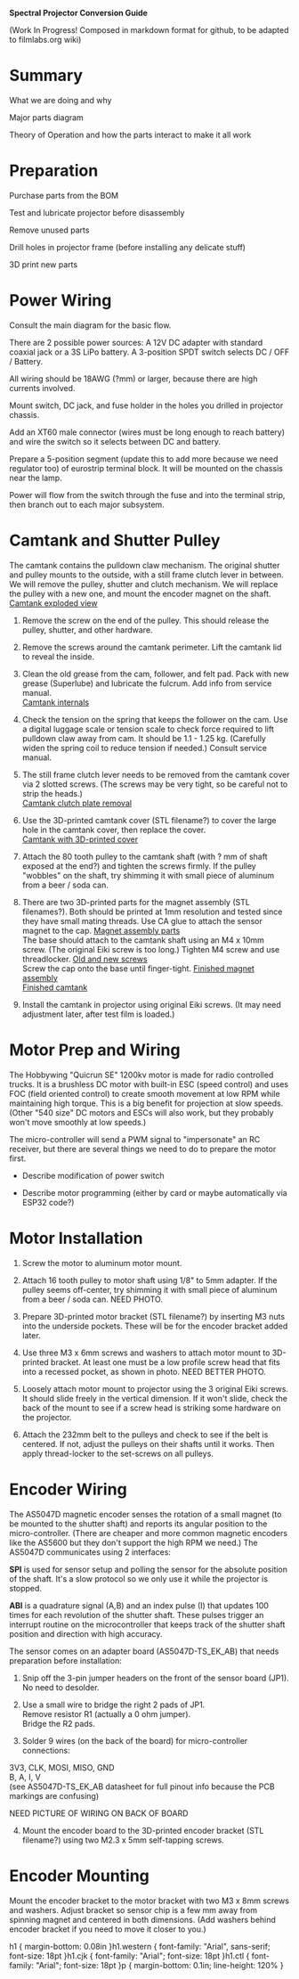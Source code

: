 **Spectral Projector Conversion Guide**

(Work In Progress! Composed in markdown format for github, to be adapted to filmlabs.org wiki)


Summary
=======

What we are doing and why

Major parts diagram

Theory of Operation and how the parts interact to make it all work

Preparation
===========

Purchase parts from the BOM

Test and lubricate projector before disassembly

Remove unused parts

Drill holes in projector frame (before installing any delicate stuff)

3D print new parts

Power Wiring
============

Consult the main diagram for the basic flow.

There are 2 possible power sources: A 12V DC adapter with standard coaxial jack or a 3S LiPo battery. A 3-position SPDT switch selects DC / OFF / Battery.

All wiring should be 18AWG (?mm) or larger, because there are high currents involved.

Mount switch, DC jack, and fuse holder in the holes you drilled in projector chassis.

Add an XT60 male connector (wires must be long enough to reach battery) and wire the switch so it selects between DC and battery.

Prepare a 5-position segment (update this to add more because we need regulator too) of eurostrip terminal block. It will be mounted on the chassis near the lamp.

Power will flow from the switch through the fuse and into the terminal strip, then branch out to each major subsystem.

Camtank and Shutter Pulley
==========================

The camtank contains the pulldown claw mechanism. The original shutter and pulley mounts to the outside, with a still frame clutch lever in between. We will remove the pulley, shutter and clutch mechanism. We will replace the pulley with a new one, and mount the encoder magnet on the shaft.  
[Camtank exploded view](images/eiki-camtank/01-Camtank-shutter-exploded.jpg)

1) Remove the screw on the end of the pulley. This should release the pulley, shutter, and other hardware.

2) Remove the screws around the camtank perimeter. Lift the camtank lid to reveal the inside.

3) Clean the old grease from the cam, follower, and felt pad. Pack with new grease (Superlube) and lubricate the fulcrum. Add info from service manual.  
[Camtank internals](images/eiki-camtank/02-Camtank-open.jpg)

4) Check the tension on the spring that keeps the follower on the cam. Use a digital luggage scale or tension scale to check force required to lift pulldown claw away from cam. It should be 1.1 - 1.25 kg. (Carefully widen the spring coil to reduce tension if needed.) Consult service manual.

5) The still frame clutch lever needs to be removed from the camtank cover via 2 slotted screws. (The screws may be very tight, so be careful not to strip the heads.)  
[Camtank clutch plate removal](images/eiki-camtank/03-Camtank-cover-with-clutch.jpg)

6) Use the 3D-printed camtank cover (STL filename?) to cover the large hole in the camtank cover, then replace the cover.  
[Camtank with 3D-printed cover](images/eiki-camtank/04-Camtank-with-cover.jpg)

7) Attach the 80 tooth pulley to the camtank shaft (with ? mm of shaft exposed at the end?) and tighten the screws firmly. If the pulley "wobbles" on the shaft, try shimming it with small piece of aluminum from a beer / soda can.

8) There are two 3D-printed parts for the magnet assembly (STL filenames?). Both should be printed at 1mm resolution and tested since they have small mating threads. Use CA glue to attach the sensor magnet to the cap. [Magnet assembly parts](images/eiki-camtank/05-Shutter-magnet-exploded.jpg)  
The base should attach to the camtank shaft using an M4 x 10mm screw. (The original Eiki screw is too long.) Tighten M4 screw and use threadlocker. [Old and new screws](images/eiki-camtank/06b-Shutter-screws-old-new.jpg)  
Screw the cap onto the base until finger-tight. [Finished magnet assembly](images/eiki-camtank/06-Shutter-magnet-assembled.jpg)  
[Finished camtank](images/eiki-camtank/07-camtank-finished.jpg)

9) Install the camtank in projector using original Eiki screws. (It may need adjustment later, after test film is loaded.)

Motor Prep and Wiring
=====================

The Hobbywing "Quicrun SE" 1200kv motor is made for radio controlled trucks. It is a brushless DC motor with built-in ESC (speed control) and uses FOC (field oriented control) to create smooth movement at low RPM while maintaining high torque. This is a big benefit for projection at slow speeds. (Other "540 size" DC motors and ESCs will also work, but they probably won't move smoothly at low speeds.)

The micro-controller will send a PWM signal to "impersonate" an RC receiver, but there are several things we need to do to prepare the motor first.

- Describe modification of power switch

- Describe motor programming (either by card or maybe automatically via ESP32 code?)

Motor Installation
==================

1) Screw the motor to aluminum motor mount.

2) Attach 16 tooth pulley to motor shaft using 1/8" to 5mm adapter. If the pulley seems off-center, try shimming it with small piece of aluminum from a beer / soda can. NEED PHOTO.

3) Prepare 3D-printed motor bracket (STL filename?) by inserting M3 nuts into the underside pockets. These will be for the encoder bracket added later.

4) Use three M3 x 6mm screws and washers to attach motor mount to 3D-printed bracket. At least one must be a low profile screw head that fits into a recessed pocket, as shown in photo. NEED BETTER PHOTO.

5) Loosely attach motor mount to projector using the 3 original Eiki screws. It should slide freely in the vertical dimension. If it won't slide, check the back of the mount to see if a screw head is striking some hardware on the projector.

6) Attach the 232mm belt to the pulleys and check to see if the belt is centered. If not, adjust the pulleys on their shafts until it works. Then apply thread-locker to the set-screws on all pulleys.

Encoder Wiring
==============

The AS5047D magnetic encoder senses the rotation of a small magnet (to be mounted to the shutter shaft) and reports its angular position to the micro-controller. (There are cheaper and more common magnetic encoders like the AS5600 but they don't support the high RPM we need.) The AS5047D communicates using 2 interfaces:

**SPI** is used for sensor setup and polling the sensor for the absolute position of the shaft. It's a slow protocol so we only use it while the projector is stopped.

**ABI** is a quadrature signal (A,B) and an index pulse (I) that updates 100 times for each revolution of the shutter shaft. These pulses trigger an interrupt routine on the microcontroller that keeps track of the shutter shaft position and direction with high accuracy.

The sensor comes on an adapter board (AS5047D-TS_EK_AB) that needs preparation before installation:

1) Snip off the 3-pin jumper headers on the front of the sensor board (JP1). No need to desolder.

2) Use a small wire to bridge the right 2 pads of JP1.  
Remove resistor R1 (actually a 0 ohm jumper).  
Bridge the R2 pads.  

3) Solder 9 wires (on the back of the board) for micro-controller connections:

3V3, CLK, MOSI, MISO, GND  
B, A, I, V  
(see AS5047D-TS_EK_AB datasheet for full pinout info because the PCB markings are confusing)

NEED PICTURE OF WIRING ON BACK OF BOARD

4) Mount the encoder board to the 3D-printed encoder bracket (STL filename?) using two M2.3 x 5mm self-tapping screws.

Encoder Mounting
================

Mount the encoder bracket to the motor bracket with two M3 x 8mm screws and washers. Adjust bracket so sensor chip is a few mm away from spinning magnet and centered in both dimensions. (Add washers behind encoder bracket if you need to move it closer to you.)

h1 { margin-bottom: 0.08in }h1.western { font-family: "Arial", sans-serif; font-size: 18pt }h1.cjk { font-family: "Arial"; font-size: 18pt }h1.ctl { font-family: "Arial"; font-size: 18pt }p { margin-bottom: 0.1in; line-height: 120% }